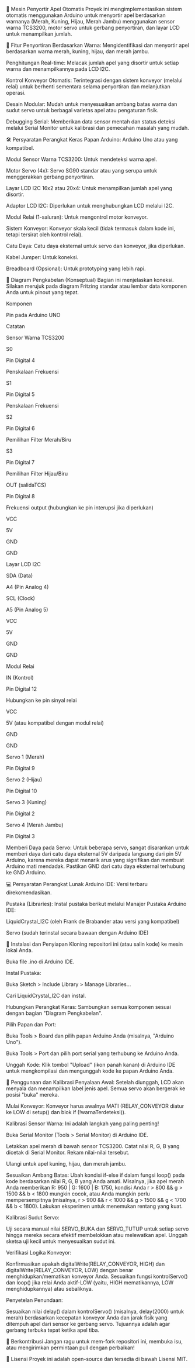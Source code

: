 🍎 Mesin Penyortir Apel Otomatis
Proyek ini mengimplementasikan sistem otomatis menggunakan Arduino untuk menyortir apel berdasarkan warnanya (Merah, Kuning, Hijau, Merah Jambu) menggunakan sensor warna TCS3200, motor servo untuk gerbang penyortiran, dan layar LCD untuk menampilkan jumlah.

🌟 Fitur
Penyortiran Berdasarkan Warna: Mengidentifikasi dan menyortir apel berdasarkan warna merah, kuning, hijau, dan merah jambu.

Penghitungan Real-time: Melacak jumlah apel yang disortir untuk setiap warna dan menampilkannya pada LCD I2C.

Kontrol Konveyor Otomatis: Terintegrasi dengan sistem konveyor (melalui relai) untuk berhenti sementara selama penyortiran dan melanjutkan operasi.

Desain Modular: Mudah untuk menyesuaikan ambang batas warna dan sudut servo untuk berbagai varietas apel atau pengaturan fisik.

Debugging Serial: Memberikan data sensor mentah dan status deteksi melalui Serial Monitor untuk kalibrasi dan pemecahan masalah yang mudah.

🛠️ Persyaratan Perangkat Keras
Papan Arduino: Arduino Uno atau yang kompatibel.

Modul Sensor Warna TCS3200: Untuk mendeteksi warna apel.

Motor Servo (4x): Servo SG90 standar atau yang serupa untuk menggerakkan gerbang penyortiran.

Layar LCD I2C 16x2 atau 20x4: Untuk menampilkan jumlah apel yang disortir.

Adaptor LCD I2C: Diperlukan untuk menghubungkan LCD melalui I2C.

Modul Relai (1-saluran): Untuk mengontrol motor konveyor.

Sistem Konveyor: Konveyor skala kecil (tidak termasuk dalam kode ini, tetapi tersirat oleh kontrol relai).

Catu Daya: Catu daya eksternal untuk servo dan konveyor, jika diperlukan.

Kabel Jumper: Untuk koneksi.

Breadboard (Opsional): Untuk prototyping yang lebih rapi.

🔌 Diagram Pengkabelan (Konseptual)
Bagian ini menjelaskan koneksi. Silakan merujuk pada diagram Fritzing standar atau lembar data komponen Anda untuk pinout yang tepat.

Komponen

Pin pada Arduino UNO

Catatan

Sensor Warna TCS3200





S0

Pin Digital 4

Penskalaan Frekuensi

S1

Pin Digital 5

Penskalaan Frekuensi

S2

Pin Digital 6

Pemilihan Filter Merah/Biru

S3

Pin Digital 7

Pemilihan Filter Hijau/Biru

OUT (salidaTCS)

Pin Digital 8

Frekuensi output (hubungkan ke pin interupsi jika diperlukan)

VCC

5V



GND

GND



Layar LCD I2C





SDA (Data)

A4 (Pin Analog 4)



SCL (Clock)

A5 (Pin Analog 5)



VCC

5V



GND

GND



Modul Relai





IN (Kontrol)

Pin Digital 12

Hubungkan ke pin sinyal relai

VCC

5V (atau kompatibel dengan modul relai)



GND

GND



Servo 1 (Merah)

Pin Digital 9



Servo 2 (Hijau)

Pin Digital 10



Servo 3 (Kuning)

Pin Digital 2



Servo 4 (Merah Jambu)

Pin Digital 3



Memberi Daya pada Servo: Untuk beberapa servo, sangat disarankan untuk memberi daya dari catu daya eksternal 5V daripada langsung dari pin 5V Arduino, karena mereka dapat menarik arus yang signifikan dan membuat Arduino mati mendadak. Pastikan GND dari catu daya eksternal terhubung ke GND Arduino.

💻 Persyaratan Perangkat Lunak
Arduino IDE: Versi terbaru direkomendasikan.

Pustaka (Libraries): Instal pustaka berikut melalui Manajer Pustaka Arduino IDE:

LiquidCrystal_I2C (oleh Frank de Brabander atau versi yang kompatibel)

Servo (sudah terinstal secara bawaan dengan Arduino IDE)

🚀 Instalasi dan Penyiapan
Kloning repositori ini (atau salin kode) ke mesin lokal Anda.

Buka file .ino di Arduino IDE.

Instal Pustaka:

Buka Sketch > Include Library > Manage Libraries...

Cari LiquidCrystal_I2C dan instal.

Hubungkan Perangkat Keras: Sambungkan semua komponen sesuai dengan bagian "Diagram Pengkabelan".

Pilih Papan dan Port:

Buka Tools > Board dan pilih papan Arduino Anda (misalnya, "Arduino Uno").

Buka Tools > Port dan pilih port serial yang terhubung ke Arduino Anda.

Unggah Kode: Klik tombol "Upload" (ikon panah kanan) di Arduino IDE untuk mengkompilasi dan mengunggah kode ke papan Arduino Anda.

📝 Penggunaan dan Kalibrasi
Penyalaan Awal: Setelah diunggah, LCD akan menyala dan menampilkan label jenis apel. Semua servo akan bergerak ke posisi "buka" mereka.

Mulai Konveyor: Konveyor harus awalnya MATI (RELAY_CONVEYOR diatur ke LOW di setup() dan blok if (!warnaTerdeteksi)).

Kalibrasi Sensor Warna: Ini adalah langkah yang paling penting!

Buka Serial Monitor (Tools > Serial Monitor) di Arduino IDE.

Letakkan apel merah di bawah sensor TCS3200. Catat nilai R, G, B yang dicetak di Serial Monitor. Rekam nilai-nilai tersebut.

Ulangi untuk apel kuning, hijau, dan merah jambu.

Sesuaikan Ambang Batas: Ubah kondisi if-else if dalam fungsi loop() pada kode berdasarkan nilai R, G, B yang Anda amati. Misalnya, jika apel merah Anda memberikan R: 950 | G: 1600 | B: 1750, kondisi Anda r > 800 && g > 1500 && b < 1800 mungkin cocok, atau Anda mungkin perlu mempersempitnya (misalnya, r > 900 && r < 1000 && g > 1500 && g < 1700 && b < 1800). Lakukan eksperimen untuk menemukan rentang yang kuat.

Kalibrasi Sudut Servo:

Uji secara manual nilai SERVO_BUKA dan SERVO_TUTUP untuk setiap servo hingga mereka secara efektif membelokkan atau melewatkan apel. Unggah sketsa uji kecil untuk menyesuaikan sudut ini.

Verifikasi Logika Konveyor:

Konfirmasikan apakah digitalWrite(RELAY_CONVEYOR, HIGH) dan digitalWrite(RELAY_CONVEYOR, LOW) dengan benar menghidupkan/mematikan konveyor Anda. Sesuaikan fungsi kontrolServo() dan loop() jika relai Anda aktif-LOW (yaitu, HIGH mematikannya, LOW menghidupkannya) atau sebaliknya.

Penyetelan Penundaan:

Sesuaikan nilai delay() dalam kontrolServo() (misalnya, delay(2000) untuk merah) berdasarkan kecepatan konveyor Anda dan jarak fisik yang ditempuh apel dari sensor ke gerbang servo. Tujuannya adalah agar gerbang terbuka tepat ketika apel tiba.

🤝 Berkontribusi
Jangan ragu untuk mem-fork repositori ini, membuka isu, atau mengirimkan permintaan pull dengan perbaikan!

📄 Lisensi
Proyek ini adalah open-source dan tersedia di bawah Lisensi MIT.
